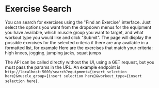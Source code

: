 # Exercise Search
You can search for exercises using the "Find an Exercise" interface. 
Just select the options you want from the dropdown menus for the equipment you have available, which muscle group you want to target, and what workout type you would like and click "Submit".
The page will display the possible exercises for the selected criteria if there are any available in a formatted list, for example
Here are the exercises that match your criteria: high knees, jogging, jumping jacks, squat jumps

The API can be called directly without the UI, using a GET request, but you must pass the params in the URL.
An example endpoint is `http://localhost:5000/search?equipment={insert selection here}&muscle_group={insert selection here}&workout_type={insert selection here}`.